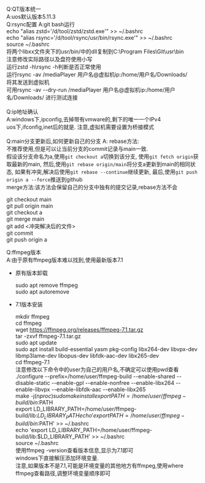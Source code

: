 Q:QT版本统一  
A:uos默认版本5.11.3
<br/>
Q:rsync配置
A:git bash运行  
echo "alias zstd='/d/tool/zstd/zstd.exe'" >> ~/.bashrc  
echo "alias rsync='/d/tool/rsync/usr/bin/rsync.exe'" >> ~/.bashrc  
source ~/.bashrc  
将两个libxx文件夹下的usr/bin/中的dll复制到C:\Program Files\Git\usr\bin  
注意修改实际路径以及盘符使用小写  
运行zstd -h\rsync -h判断是否正常使用  
运行rsync -av /mediaPlayer 用户名@虚拟机ip:/home/用户名/Downloads/  
将其发送到虚拟机  
可用rsync -av --dry-run /mediaPlayer 用户名@虚拟机ip:/home/用户名/Downloads/
进行测试连接  
<br/>
Q:ip地址确认  
A:windows下,ipconfig,去掉带有vmware的,剩下的唯一一个IPv4  
uos下,ifconfig,inet后的就是.
注意,虚拟机需要设置为桥接模式  
<br/>
Q:main分支更新后,如何更新自己的分支
A:
rebase方法:  
不推荐使用,但是可以让当前分支的commit记录与main一致.  
假设该分支命名为a,使用`git checkout a`切换到该分支,
使用`git fetch origin`获取最新的main,
然后,使用`git rebase origin/main`将分支a更新到main的相同状态,
如果有冲突,解决后使用`git rebase --continue`继续更新,
最后,使用`git push origin a --force`推送到github
<br/>
merge方法:该方法会保留自己的分支中独有的提交记录,rebase方法不会  

git checkout main  
git pull origin main  
git checkout a  
git merge main  
git add <冲突解决后的文件>  
git commit  
git push origin a  
  

Q:ffmpeg版本  
A:由于原有ffmpeg版本难以找到,使用最新版本7.1  

- 原有版本卸载 

    sudo apt remove ffmpeg  
    sudo apt autoremove
- 7.1版本安装

    mkdir ffmpeg  
    cd ffmpeg  
    wget https://ffmpeg.org/releases/ffmpeg-7.1.tar.gz  
    tar -zxvf ffmpeg-7.1.tar.gz  
    sudo apt update  
    sudo apt install build-essential yasm pkg-config libx264-dev libvpx-dev libmp3lame-dev libopus-dev libfdk-aac-dev libx265-dev  
    cd ffmpeg-7.1  
    注意修改以下命令中的user为自己的用户名,不确定可以使用pwd查看  
    ./configure --prefix=/home/user/ffmpeg-build --enable-shared --disable-static --enable-gpl --enable-nonfree --enable-libx264 --enable-libvpx --enable-libfdk-aac --enable-libx265  
    make -j$(nproc)  
    sudo make install  
    export PATH=/home/user/ffmpeg-build/bin:$PATH  
    export LD_LIBRARY_PATH=/home/user/ffmpeg-build/lib:$LD_LIBRARY_PATH  
    echo 'export PATH=/home/user/ffmpeg-build/bin:$PATH' >> ~/.bashrc  
    echo 'export LD_LIBRARY_PATH=/home/user/ffmpeg-build/lib:$LD_LIBRARY_PATH' >> ~/.bashrc  
    source ~/.bashrc  
    使用ffmpeg -version查看版本信息,显示为7.1即可  
    windows下直接解压添加环境变量.  
    注意,如果版本不是7.1,可能是环境变量的其他地方有ffmpeg,使用where ffmpeg查看路径,调整环境变量顺序即可
    
<br/>
    


